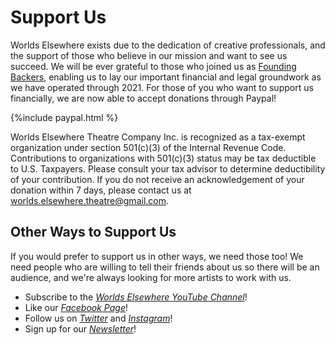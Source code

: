 # Support Us

Worlds Elsewhere exists due to the dedication of creative professionals, and the support of those who believe in our mission and want to see us succeed. We will be ever grateful to those who joined us as [Founding Backers](./founding-backers), enabling us to lay our important financial and legal groundwork as we have operated through 2021. For those of you who want to support us financially, we are now able to accept donations through Paypal!

{%include paypal.html %}

Worlds Elsewhere Theatre Company Inc. is recognized as a tax-exempt organization under section 501(c)(3) of the Internal Revenue Code. Contributions to organizations with 501(c)(3) status may be tax deductible to U.S. Taxpayers. Please consult your tax advisor to determine deductibility of your contribution. If you do not receive an acknowledgement of your donation within 7 days, please contact us at worlds.elsewhere.theatre@gmail.com.

## Other Ways to Support Us

If you would prefer to support us in other ways, we need those too! We need people who are willing to tell their friends about us so there will be an audience, and we're always looking for more artists to work with us.

- Subscribe to the [<i yt>Worlds Elsewhere YouTube Channel</i>][youtube]!
- Like our [<i fb>Facebook Page</i>][facebook]!
- Follow us on [<i twitter>Twitter</i>][twitter] and [<i gram>Instagram</i>][instagram]!
- Sign up for our [<i news>Newsletter</i>][newsletter]!

[youtube]: <{{ site.social.yt.url }}> "{{ site.social.yt.title }}"
[facebook]: <{{ site.social.fb.url }}> "{{ site.social.fb.title }}"
[twitter]: <{{ site.social.twitter.url }}> "{{ site.social.twitter.title }}"
[instagram]: <{{ site.social.gram.url }}> "{{ site.social.gram.title }}"
[newsletter]: <{{ site.social.news.url }}> "{{ site.social.news.title }}"
